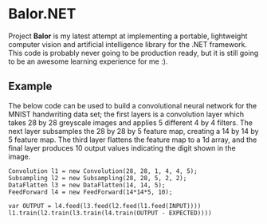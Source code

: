 # Balor.NET
Project **Balor** is my latest attempt at implementing a portable, lightweight computer vision and 
artificial intelligence library for the .NET framework. This code is probably never going to be 
production ready, but it is still going to be an awesome learning experience for me :).

## Example
The below code can be used to build a convolutional neural network for the MNIST handwriting data 
set; the first layers is a convolution layer which takes 28 by 28 greyscale images and applies 5 
different 4 by 4 filters. The next layer subsamples the 28 by 28 by 5 feature map, creating a 14 
by 14 by 5 feature map. The third layer flattens the feature map to a 1d array, and the final 
layer produces 10 output values indicating the digit shown in the image.

```
Convolution l1 = new Convolution(28, 28, 1, 4, 4, 5);
Subsampling l2 = new Subsampling(28, 28, 5, 2, 2);
DataFlatten l3 = new DataFlatten(14, 14, 5);
FeedForward l4 = new FeedForward(14*14*5, 10);

var OUTPUT = l4.feed(l3.feed(l2.feed(l1.feed(INPUT))))
l1.train(l2.train(l3.train(l4.train(OUTPUT - EXPECTED))))
```
